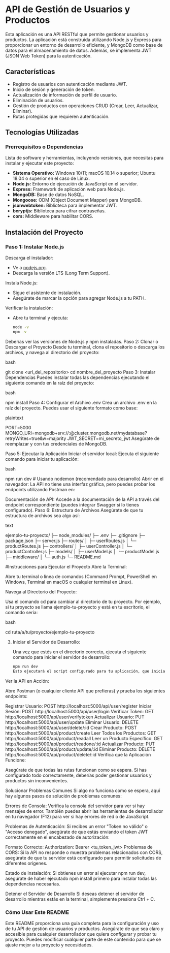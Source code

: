 # API de Gestión de Usuarios y Productos

Esta aplicación es una API RESTful que permite gestionar usuarios y productos. La aplicación está construida utilizando Node.js y Express para proporcionar un entorno de desarrollo eficiente, y MongoDB como base de datos para el almacenamiento de datos. Además, se implementa JWT (JSON Web Token) para la autenticación.

## Características

- Registro de usuarios con autenticación mediante JWT.
- Inicio de sesión y generación de token.
- Actualización de información de perfil de usuario.
- Eliminación de usuarios.
- Gestión de productos con operaciones CRUD (Crear, Leer, Actualizar, Eliminar).
- Rutas protegidas que requieren autenticación.

## Tecnologías Utilizadas

### Prerrequisitos o Dependencias

Lista de software y herramientas, incluyendo versiones, que necesitas para instalar y ejecutar este proyecto:

- **Sistema Operativo:** Windows 10/11; macOS 10.14 o superior; Ubuntu 18.04 o superior en el caso de Linux.
- **Node.js:** Entorno de ejecución de JavaScript en el servidor.
- **Express:** Framework de aplicación web para Node.js.
- **MongoDB:** Base de datos NoSQL.
- **Mongoose:** ODM (Object Document Mapper) para MongoDB.
- **jsonwebtoken:** Biblioteca para implementar JWT.
- **bcryptjs:** Biblioteca para cifrar contraseñas.
- **cors:** Middleware para habilitar CORS.

## Instalación del Proyecto

### Paso 1: Instalar Node.js

Descarga el instalador:
- Ve a [nodejs.org](https://nodejs.org). 
- Descarga la versión LTS (Long Term Support).

Instala Node.js:
- Sigue el asistente de instalación. 
- Asegúrate de marcar la opción para agregar Node.js a tu PATH.

Verificar la instalación:
- Abre tu terminal y ejecuta:
  ```bash
  node -v
  npm -v
Deberías ver las versiones de Node.js y npm instaladas.
Paso 2: Clonar o Descargar el Proyecto
Desde tu terminal, clona el repositorio o descarga los archivos, y navega al directorio del proyecto:

bash

git clone <url_del_repositorio>
cd nombre_del_proyecto
Paso 3: Instalar Dependencias
Puedes instalar todas las dependencias ejecutando el siguiente comando en la raíz del proyecto:

bash

npm install
Paso 4: Configurar el Archivo .env
Crea un archivo .env en la raíz del proyecto. Puedes usar el siguiente formato como base:

plaintext

PORT=5000
MONGO_URI=mongodb+srv://<username>:<password>@cluster.mongodb.net/mydatabase?retryWrites=true&w=majority
JWT_SECRET=mi_secreto_jwt
Asegúrate de reemplazar <username> y <password> con tus credenciales de MongoDB.

Paso 5: Ejecutar la Aplicación
Iniciar el servidor local:
Ejecuta el siguiente comando para iniciar tu aplicación:

bash

npm run dev   # Usando nodemon (recomendado para desarrollo)
Abrir en el navegador:
La API no tiene una interfaz gráfica, pero puedes probar los endpoints utilizando Postman en:

Documentación de API: Accede a la documentación de la API a través del endpoint correspondiente (puedes integrar Swagger si lo tienes configurado).
Paso 6: Estructura de Archivos
Asegúrate de que tu estructura de archivos sea algo así:

text

ejemplo-tu-proyecto/
├─ node_modules/
├─ .env
├─ .gitignore
├─ package.json
├─ server.js
├─ routes/
│  ├─ userRoutes.js
│  └─ productRoutes.js
├─ controllers/
│  ├─ userController.js
│  └─ productController.js
├─ models/
│  ├─ userModel.js
│  └─ productModel.js
├─ middleware/
│  └─ auth.js
└─ README.md

#Instrucciones para Ejecutar el Proyecto
Abre la Terminal:

Abre tu terminal o línea de comandos (Command Prompt, PowerShell en Windows, Terminal en macOS o cualquier terminal en Linux).

Navega al Directorio del Proyecto:

Usa el comando cd para cambiar al directorio de tu proyecto. Por ejemplo, si tu proyecto se llama ejemplo-tu-proyecto y está en tu escritorio, el comando sería:

bash

cd ruta/a/tu/proyecto/ejemplo-tu-proyecto


3. Iniciar el Servidor de Desarrollo:

   Una vez que estés en el directorio correcto, ejecuta el siguiente comando para iniciar el servidor de desarrollo:
   ```bash
   npm run dev
   Esto ejecutará el script configurado para tu aplicación, que inicia el servidor.

Ver la API en Acción:

Abre Postman (o cualquier cliente API que prefieras) y prueba los siguientes endpoints:

Registrar Usuario: POST http://localhost:5000/api/user/register
Iniciar Sesión: POST http://localhost:5000/api/user/login
Verificar Token: GET http://localhost:5000/api/user/verifytoken
Actualizar Usuario: PUT http://localhost:5000/api/user/update
Eliminar Usuario: DELETE http://localhost:5000/api/user/delete/:id
Crear Producto: POST http://localhost:5000/api/product/create
Leer Todos los Productos: GET http://localhost:5000/api/product/readall
Leer un Producto Específico: GET http://localhost:5000/api/product/readone/:id
Actualizar Producto: PUT http://localhost:5000/api/product/update/:id
Eliminar Producto: DELETE http://localhost:5000/api/product/delete/:id
Verifica que la Aplicación Funcione:

Asegúrate de que todas las rutas funcionan como se espera. Si has configurado todo correctamente, deberías poder gestionar usuarios y productos sin inconvenientes.

Solucionar Problemas Comunes
Si algo no funciona como se espera, aquí hay algunos pasos de solución de problemas comunes:

Errores de Consola:
Verifica la consola del servidor para ver si hay mensajes de error. También puedes abrir las herramientas de desarrollador en tu navegador (F12) para ver si hay errores de red o de JavaScript.

Problemas de Autenticación:
Si recibes un error "Token no válido" o "Acceso denegado", asegúrate de que estás enviando el token JWT correctamente en el encabezado de autorización:

Formato Correcto: Authorization: Bearer <tu_token_jwt>
Problemas de CORS:
Si la API no responde o muestra problemas relacionados con CORS, asegúrate de que tu servidor está configurado para permitir solicitudes de diferentes orígenes.

Estado de Instalación:
Si obtienes un error al ejecutar npm run dev, asegúrate de haber ejecutado npm install primero para instalar todas las dependencias necesarias.

Detener el Servidor de Desarrollo
Si deseas detener el servidor de desarrollo mientras estás en la terminal, simplemente presiona Ctrl + C.



### Cómo Usar Este README

Este README proporciona una guía completa para la configuración y uso de tu API de gestión de usuarios y productos. Asegúrate de que sea claro y accesible para cualquier desarrollador que quiera configurar y probar tu proyecto. Puedes modificar cualquier parte de este contenido para que se ajuste mejor a tu proyecto y necesidades. 



